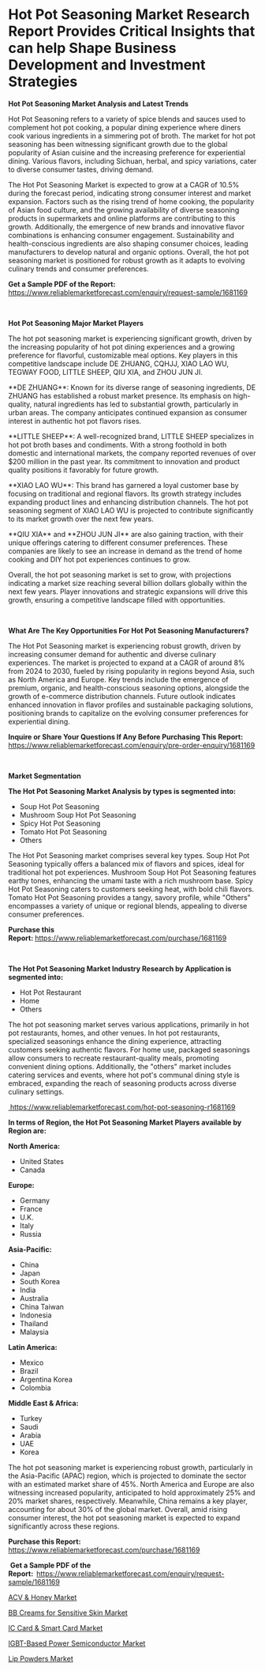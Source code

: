 <p><h1>Hot Pot Seasoning Market Research Report Provides Critical Insights that can help Shape Business Development and Investment Strategies</h1></p><p><strong>Hot Pot Seasoning Market Analysis and Latest Trends</strong></p>
<p><p>Hot Pot Seasoning refers to a variety of spice blends and sauces used to complement hot pot cooking, a popular dining experience where diners cook various ingredients in a simmering pot of broth. The market for hot pot seasoning has been witnessing significant growth due to the global popularity of Asian cuisine and the increasing preference for experiential dining. Various flavors, including Sichuan, herbal, and spicy variations, cater to diverse consumer tastes, driving demand.</p><p>The Hot Pot Seasoning Market is expected to grow at a CAGR of 10.5% during the forecast period, indicating strong consumer interest and market expansion. Factors such as the rising trend of home cooking, the popularity of Asian food culture, and the growing availability of diverse seasoning products in supermarkets and online platforms are contributing to this growth. Additionally, the emergence of new brands and innovative flavor combinations is enhancing consumer engagement. Sustainability and health-conscious ingredients are also shaping consumer choices, leading manufacturers to develop natural and organic options. Overall, the hot pot seasoning market is positioned for robust growth as it adapts to evolving culinary trends and consumer preferences.</p></p>
<p><strong>Get a Sample PDF of the Report:&nbsp;</strong> <a href="https://www.reliablemarketforecast.com/enquiry/request-sample/1681169?utm_campaign=1123&utm_medium=2&utm_source=Github&utm_content=ia&utm_term=04102024&utm_id=hot-pot-seasoning">https://www.reliablemarketforecast.com/enquiry/request-sample/1681169</a></p>
<p>&nbsp;</p>
<p><strong>Hot Pot Seasoning Major Market Players</strong></p>
<p><p>The hot pot seasoning market is experiencing significant growth, driven by the increasing popularity of hot pot dining experiences and a growing preference for flavorful, customizable meal options. Key players in this competitive landscape include DE ZHUANG, CQHJJ, XIAO LAO WU, TEGWAY FOOD, LITTLE SHEEP, QIU XIA, and ZHOU JUN JI.</p><p>**DE ZHUANG**: Known for its diverse range of seasoning ingredients, DE ZHUANG has established a robust market presence. Its emphasis on high-quality, natural ingredients has led to substantial growth, particularly in urban areas. The company anticipates continued expansion as consumer interest in authentic hot pot flavors rises.</p><p>**LITTLE SHEEP**: A well-recognized brand, LITTLE SHEEP specializes in hot pot broth bases and condiments. With a strong foothold in both domestic and international markets, the company reported revenues of over $200 million in the past year. Its commitment to innovation and product quality positions it favorably for future growth.</p><p>**XIAO LAO WU**: This brand has garnered a loyal customer base by focusing on traditional and regional flavors. Its growth strategy includes expanding product lines and enhancing distribution channels. The hot pot seasoning segment of XIAO LAO WU is projected to contribute significantly to its market growth over the next few years.</p><p>**QIU XIA** and **ZHOU JUN JI** are also gaining traction, with their unique offerings catering to different consumer preferences. These companies are likely to see an increase in demand as the trend of home cooking and DIY hot pot experiences continues to grow.</p><p>Overall, the hot pot seasoning market is set to grow, with projections indicating a market size reaching several billion dollars globally within the next few years. Player innovations and strategic expansions will drive this growth, ensuring a competitive landscape filled with opportunities.</p></p>
<p>&nbsp;</p>
<p><strong>What Are The Key Opportunities For Hot Pot Seasoning Manufacturers?</strong></p>
<p><p>The Hot Pot Seasoning market is experiencing robust growth, driven by increasing consumer demand for authentic and diverse culinary experiences. The market is projected to expand at a CAGR of around 8% from 2024 to 2030, fueled by rising popularity in regions beyond Asia, such as North America and Europe. Key trends include the emergence of premium, organic, and health-conscious seasoning options, alongside the growth of e-commerce distribution channels. Future outlook indicates enhanced innovation in flavor profiles and sustainable packaging solutions, positioning brands to capitalize on the evolving consumer preferences for experiential dining.</p></p>
<p><strong>Inquire or Share Your Questions If Any Before Purchasing This Report:</strong> <a href="https://www.reliablemarketforecast.com/enquiry/pre-order-enquiry/1681169?utm_campaign=1123&utm_medium=2&utm_source=Github&utm_content=ia&utm_term=04102024&utm_id=hot-pot-seasoning">https://www.reliablemarketforecast.com/enquiry/pre-order-enquiry/1681169</a></p>
<p>&nbsp;</p>
<p><strong>Market Segmentation</strong></p>
<p><strong>The Hot Pot Seasoning Market Analysis by types is segmented into:</strong></p>
<p><ul><li>Soup Hot Pot Seasoning</li><li>Mushroom Soup Hot Pot Seasoning</li><li>Spicy Hot Pot Seasoning</li><li>Tomato Hot Pot Seasoning</li><li>Others</li></ul></p>
<p><p>The Hot Pot Seasoning market comprises several key types. Soup Hot Pot Seasoning typically offers a balanced mix of flavors and spices, ideal for traditional hot pot experiences. Mushroom Soup Hot Pot Seasoning features earthy tones, enhancing the umami taste with a rich mushroom base. Spicy Hot Pot Seasoning caters to customers seeking heat, with bold chili flavors. Tomato Hot Pot Seasoning provides a tangy, savory profile, while "Others" encompasses a variety of unique or regional blends, appealing to diverse consumer preferences.</p></p>
<p><strong>Purchase this Report:&nbsp;</strong><a href="https://www.reliablemarketforecast.com/purchase/1681169?utm_campaign=1123&utm_medium=2&utm_source=Github&utm_content=ia&utm_term=04102024&utm_id=hot-pot-seasoning">https://www.reliablemarketforecast.com/purchase/1681169</a></p>
<p>&nbsp;</p>
<p><strong>The Hot Pot Seasoning Market Industry Research by Application is segmented into:</strong></p>
<p><ul><li>Hot Pot Restaurant</li><li>Home</li><li>Others</li></ul></p>
<p><p>The hot pot seasoning market serves various applications, primarily in hot pot restaurants, homes, and other venues. In hot pot restaurants, specialized seasonings enhance the dining experience, attracting customers seeking authentic flavors. For home use, packaged seasonings allow consumers to recreate restaurant-quality meals, promoting convenient dining options. Additionally, the "others" market includes catering services and events, where hot pot's communal dining style is embraced, expanding the reach of seasoning products across diverse culinary settings.</p></p>
<p><a href="https://www.reliablemarketforecast.com/hot-pot-seasoning-r1681169?utm_campaign=1123&utm_medium=2&utm_source=Github&utm_content=ia&utm_term=04102024&utm_id=hot-pot-seasoning">&nbsp;https://www.reliablemarketforecast.com/hot-pot-seasoning-r1681169</a></p>
<p><strong>In terms of Region, the Hot Pot Seasoning Market Players available by Region are:</strong></p>
<p>
    <p> <strong> North America: </strong>
        <ul>
            <li>United States</li>
            <li>Canada</li>
        </ul>
        </p> 
    <p> <strong> Europe: </strong>
        <ul>
            <li>Germany</li>
            <li>France</li>
            <li>U.K.</li>
            <li>Italy</li>
            <li>Russia</li>
        </ul>
        </p> 
    <p> <strong> Asia-Pacific: </strong>
        <ul>
            <li>China</li>
            <li>Japan</li>
            <li>South Korea</li>
            <li>India</li>
            <li>Australia</li>
            <li>China Taiwan</li>
            <li>Indonesia</li>
            <li>Thailand</li>
            <li>Malaysia</li>
        </ul>
        </p> 
    <p> <strong> Latin America: </strong>
        <ul>
            <li>Mexico</li>
            <li>Brazil</li>
            <li>Argentina Korea</li>
            <li>Colombia</li>
        </ul>
        </p> 
    <p> <strong> Middle East & Africa: </strong>
        <ul>
            <li>Turkey</li>
            <li>Saudi</li>
            <li>Arabia</li>
            <li>UAE</li>
            <li>Korea</li>
        </ul>
    </p>
    </p>
<p><p>The hot pot seasoning market is experiencing robust growth, particularly in the Asia-Pacific (APAC) region, which is projected to dominate the sector with an estimated market share of 45%. North America and Europe are also witnessing increased popularity, anticipated to hold approximately 25% and 20% market shares, respectively. Meanwhile, China remains a key player, accounting for about 30% of the global market. Overall, amid rising consumer interest, the hot pot seasoning market is expected to expand significantly across these regions.</p></p>
<p><strong>Purchase this Report: </strong><a href="https://www.reliablemarketforecast.com/purchase/1681169?utm_campaign=1123&utm_medium=2&utm_source=Github&utm_content=ia&utm_term=04102024&utm_id=hot-pot-seasoning">https://www.reliablemarketforecast.com/purchase/1681169</a></p>
<p>&nbsp;<strong>Get a Sample PDF of the Report:&nbsp;&nbsp;</strong><a href="https://www.reliablemarketforecast.com/enquiry/request-sample/1681169?utm_campaign=1123&utm_medium=2&utm_source=Github&utm_content=ia&utm_term=04102024&utm_id=hot-pot-seasoning">https://www.reliablemarketforecast.com/enquiry/request-sample/1681169</a></p>
<p><strong></strong></p>
<p><p><a href="https://github.com/MegiDuro586/Market-Research-Report-List-1/blob/main/acv-honey-market.md?utm_campaign=1123&utm_medium=2&utm_source=Github&utm_content=ia&utm_term=04102024&utm_id=hot-pot-seasoning">ACV & Honey Market</a></p><p><a href="https://www.linkedin.com/pulse/bb-creams-sensitive-skin-market-essentials-key-players-demand-bfodc?utm_campaign=1123&utm_medium=2&utm_source=Github&utm_content=ia&utm_term=04102024&utm_id=hot-pot-seasoning">BB Creams for Sensitive Skin Market</a></p><p><a href="https://issuu.com/reportprime-2/docs/ic-card-smart-card-market-size-2030_6dd87a983cbecb?utm_campaign=1123&utm_medium=2&utm_source=Github&utm_content=ia&utm_term=04102024&utm_id=hot-pot-seasoning">IC Card & Smart Card Market</a></p><p><a href="https://issuu.com/reportprime-2/docs/igbt-based-power-semiconductor-mark_dc8cc61e14d37c?utm_campaign=1123&utm_medium=2&utm_source=Github&utm_content=ia&utm_term=04102024&utm_id=hot-pot-seasoning">IGBT-Based Power Semiconductor Market</a></p><p><a href="https://www.linkedin.com/pulse/navigating-lip-powders-market-expert-analysis-forecast-period-5ehdc?utm_campaign=1123&utm_medium=2&utm_source=Github&utm_content=ia&utm_term=04102024&utm_id=hot-pot-seasoning">Lip Powders Market</a></p></p>